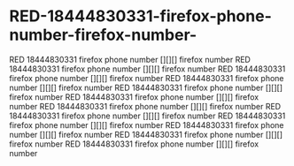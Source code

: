 # RED-18444830331-firefox-phone-number-firefox-number-
RED 18444830331 firefox phone number [][][] firefox number RED 18444830331 firefox phone number [][][] firefox number RED 18444830331 firefox phone number [][][] firefox number RED 18444830331 firefox phone number [][][] firefox number RED 18444830331 firefox phone number [][][] firefox number RED 18444830331 firefox phone number [][][] firefox number RED 18444830331 firefox phone number [][][] firefox number RED 18444830331 firefox phone number [][][] firefox number RED 18444830331 firefox phone number [][][] firefox number RED 18444830331 firefox phone number [][][] firefox number RED 18444830331 firefox phone number [][][] firefox number RED 18444830331 firefox phone number [][][] firefox number 
